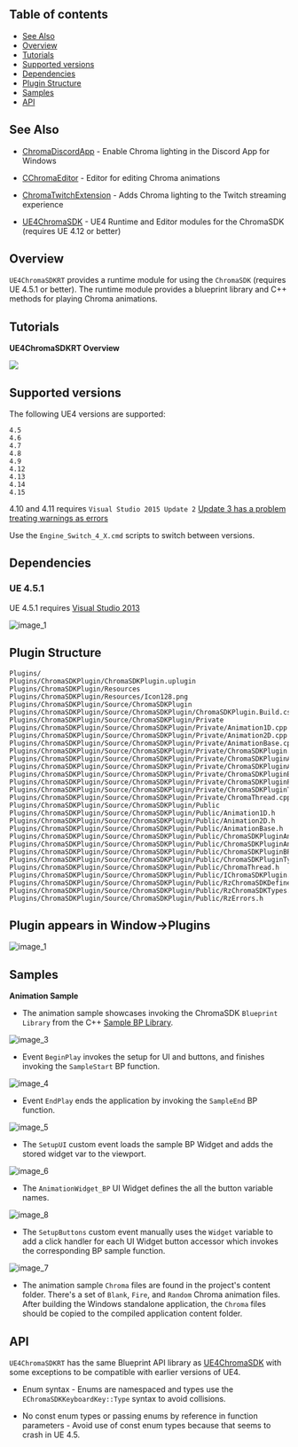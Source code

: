 ## Table of contents

* [See Also](#see-also)
* [Overview](#overview)
* [Tutorials](#tutorials)
* [Supported versions](#supported-versions)
* [Dependencies](#dependencies)
* [Plugin Structure](#plugin-structure)
* [Samples](#samples)
* [API](#api)

## See Also

* [ChromaDiscordApp](https://github.com/tgraupmann/ChromaDiscordApp) - Enable Chroma lighting in the Discord App for Windows

* [CChromaEditor](https://github.com/RazerOfficial/CChromaEditor) - Editor for editing Chroma animations

* [ChromaTwitchExtension](https://github.com/tgraupmann/ChromaTwitchExtension) - Adds Chroma lighting to the Twitch streaming experience

* [UE4ChromaSDK](https://github.com/RazerOfficial/UE4ChromaSDK) - UE4 Runtime and Editor modules for the ChromaSDK (requires UE 4.12 or better)

## Overview

`UE4ChromaSDKRT` provides a runtime module for using the `ChromaSDK` (requires UE 4.5.1 or better). The runtime module provides a blueprint library and C++ methods for playing Chroma animations.

## Tutorials

**UE4ChromaSDKRT Overview**

<a target="_blank" href="https://www.youtube.com/watch?v=-Q6Dn15m1Jg"><img src="https://img.youtube.com/vi/-Q6Dn15m1Jg/0.jpg"/></a>

## Supported versions

The following UE4 versions are supported:

```
4.5
4.6
4.7
4.8
4.9
4.12
4.13
4.14
4.15
```

4.10 and 4.11 requires `Visual Studio 2015 Update 2` [Update 3 has a problem treating warnings as errors](https://answers.unrealengine.com/questions/445126/compile-failed-when-creating-cpp-project.html)

Use the `Engine_Switch_4_X.cmd` scripts to switch between versions.

## Dependencies

### UE 4.5.1

UE 4.5.1 requires [Visual Studio 2013](https://www.visualstudio.com/vs/older-downloads/)

![image_1](images/image_1.png)

## Plugin Structure

```
Plugins/
Plugins/ChromaSDKPlugin/ChromaSDKPlugin.uplugin
Plugins/ChromaSDKPlugin/Resources
Plugins/ChromaSDKPlugin/Resources/Icon128.png
Plugins/ChromaSDKPlugin/Source/ChromaSDKPlugin
Plugins/ChromaSDKPlugin/Source/ChromaSDKPlugin/ChromaSDKPlugin.Build.cs
Plugins/ChromaSDKPlugin/Source/ChromaSDKPlugin/Private
Plugins/ChromaSDKPlugin/Source/ChromaSDKPlugin/Private/Animation1D.cpp
Plugins/ChromaSDKPlugin/Source/ChromaSDKPlugin/Private/Animation2D.cpp
Plugins/ChromaSDKPlugin/Source/ChromaSDKPlugin/Private/AnimationBase.cpp
Plugins/ChromaSDKPlugin/Source/ChromaSDKPlugin/Private/ChromaSDKPlugin.cpp
Plugins/ChromaSDKPlugin/Source/ChromaSDKPlugin/Private/ChromaSDKPluginAnimation1DObject.cpp
Plugins/ChromaSDKPlugin/Source/ChromaSDKPlugin/Private/ChromaSDKPluginAnimation2DObject.cpp
Plugins/ChromaSDKPlugin/Source/ChromaSDKPlugin/Private/ChromaSDKPluginBPLibrary.cpp
Plugins/ChromaSDKPlugin/Source/ChromaSDKPlugin/Private/ChromaSDKPluginPrivatePCH.h
Plugins/ChromaSDKPlugin/Source/ChromaSDKPlugin/Private/ChromaSDKPluginTypes.cpp
Plugins/ChromaSDKPlugin/Source/ChromaSDKPlugin/Private/ChromaThread.cpp
Plugins/ChromaSDKPlugin/Source/ChromaSDKPlugin/Public
Plugins/ChromaSDKPlugin/Source/ChromaSDKPlugin/Public/Animation1D.h
Plugins/ChromaSDKPlugin/Source/ChromaSDKPlugin/Public/Animation2D.h
Plugins/ChromaSDKPlugin/Source/ChromaSDKPlugin/Public/AnimationBase.h
Plugins/ChromaSDKPlugin/Source/ChromaSDKPlugin/Public/ChromaSDKPluginAnimation1DObject.h
Plugins/ChromaSDKPlugin/Source/ChromaSDKPlugin/Public/ChromaSDKPluginAnimation2DObject.h
Plugins/ChromaSDKPlugin/Source/ChromaSDKPlugin/Public/ChromaSDKPluginBPLibrary.h
Plugins/ChromaSDKPlugin/Source/ChromaSDKPlugin/Public/ChromaSDKPluginTypes.h
Plugins/ChromaSDKPlugin/Source/ChromaSDKPlugin/Public/ChromaThread.h
Plugins/ChromaSDKPlugin/Source/ChromaSDKPlugin/Public/IChromaSDKPlugin.h
Plugins/ChromaSDKPlugin/Source/ChromaSDKPlugin/Public/RzChromaSDKDefines.h
Plugins/ChromaSDKPlugin/Source/ChromaSDKPlugin/Public/RzChromaSDKTypes.h
Plugins/ChromaSDKPlugin/Source/ChromaSDKPlugin/Public/RzErrors.h
```

## Plugin appears in Window->Plugins
![image_1](images/image_2.png)


## Samples

**Animation Sample**

* The animation sample showcases invoking the ChromaSDK `Blueprint Library` from the C++ [Sample BP Library](Source/UE4ChromaSDKRT/SampleBPLibrary.cpp).

![image_3](images/image_3.png)

* Event `BeginPlay` invokes the setup for UI and buttons, and finishes invoking the `SampleStart` BP function.

![image_4](images/image_4.png)

* Event `EndPlay` ends the application by invoking the `SampleEnd` BP function.

![image_5](images/image_5.png)

* The `SetupUI` custom event loads the sample BP Widget and adds the stored widget var to the viewport.

![image_6](images/image_6.png)

* The `AnimationWidget_BP` UI Widget defines the all the button variable names.

![image_8](images/image_8.png)

* The `SetupButtons` custom event manually uses the `Widget` variable to add a click handler for each UI Widget button accessor which invokes the corresponding BP sample function.

![image_7](images/image_7.png)

* The animation sample `Chroma` files are found in the project's content folder. There's a set of `Blank`, `Fire`, and `Random` Chroma animation files. After building the Windows standalone application, the `Chroma` files should be copied to the compiled application content folder.

## API

`UE4ChromaSDKRT` has the same Blueprint API library as [UE4ChromaSDK](https://github.com/RazerOfficial/UE4ChromaSDK#api) with some exceptions to be compatible with earlier versions of UE4.

* Enum syntax - Enums are namespaced and types use the `EChromaSDKKeyboardKey::Type` syntax to avoid collisions.

* No const enum types or passing enums by reference in function parameters - Avoid use of const enum types because that seems to crash in UE 4.5.
